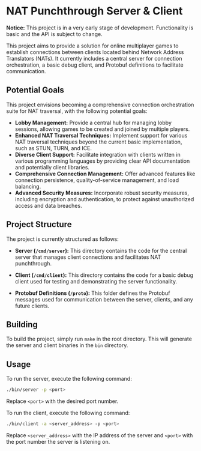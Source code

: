 # NAT Punchthrough Server & Client

**Notice:** This project is in a very early stage of development. Functionality
is basic and the API is subject to change.

This project aims to provide a solution for online multiplayer games to
establish connections between clients located behind Network Address Translators
(NATs). It currently includes a central server for connection orchestration, a
basic debug client, and Protobuf definitions to facilitate communication.

## Potential Goals

This project envisions becoming a comprehensive connection orchestration suite
for NAT traversal, with the following potential goals:

- **Lobby Management:** Provide a central hub for managing lobby sessions,
  allowing games to be created and joined by multiple players.
- **Enhanced NAT Traversal Techniques:** Implement support for various NAT
  traversal techniques beyond the current basic implementation, such as STUN,
  TURN, and ICE.
- **Diverse Client Support:** Facilitate integration with clients written in
  various programming languages by providing clear API documentation and
  potentially client libraries.
- **Comprehensive Connection Management:** Offer advanced features like
  connection persistence, quality-of-service management, and load balancing.
- **Advanced Security Measures:** Incorporate robust security measures,
  including encryption and authentication, to protect against unauthorized
  access and data breaches.

## Project Structure

The project is currently structured as follows:

- **Server (`/cmd/server`):** This directory contains the code for the central
  server that manages client connections and facilitates NAT punchthrough.

- **Client (`/cmd/client`):** This directory contains the code for a basic debug
  client used for testing and demonstrating the server functionality.

- **Protobuf Definitions (`/proto`):** This folder defines the Protobuf messages
  used for communication between the server, clients, and any future clients.

## Building

To build the project, simply run `make` in the root directory. This will
generate the server and client binaries in the `bin` directory.

## Usage

To run the server, execute the following command:

```bash
./bin/server -p <port>
```

Replace `<port>` with the desired port number.

To run the client, execute the following command:

```bash
./bin/client -a <server_address> -p <port>
```

Replace `<server_address>` with the IP address of the server and `<port>` with
the port number the server is listening on.
